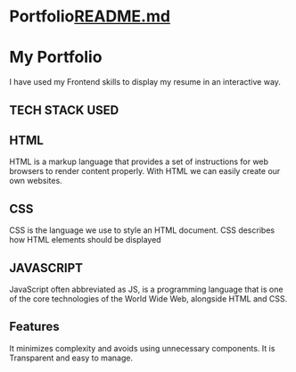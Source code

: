 # Portfolio[README.md](https://github.com/pandey-astha/Portfolio/files/12448182/README.md)
# My Portfolio
I have used my Frontend skills to display my resume in an interactive way.



## TECH STACK USED
## HTML

HTML is a markup language that provides a set of instructions for web browsers to render content properly.
With HTML we can easily create our own websites.
## CSS
CSS is the language we use to style an HTML document. CSS describes how HTML elements should be displayed
## JAVASCRIPT
JavaScript often abbreviated as JS, is a programming language that is one of the core technologies of the World Wide Web, alongside HTML and CSS.
## Features
It minimizes complexity and avoids using unnecessary components.
It is Transparent and easy to manage.


